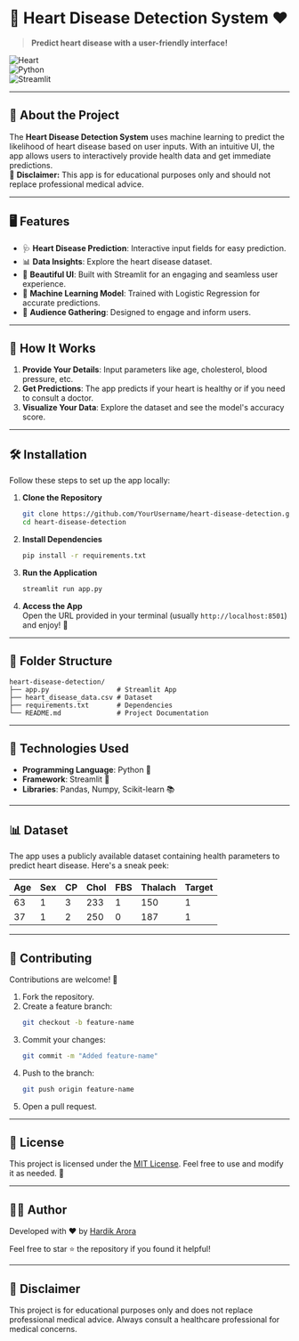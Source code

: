 # 🌟 Heart Disease Detection System ❤️  
> **Predict heart disease with a user-friendly interface!**

![Heart](https://img.shields.io/badge/Heart%20Health-Prediction-FF6F61?style=for-the-badge&logo=heartbeat&logoColor=white)  
![Python](https://img.shields.io/badge/Built%20With-Python-3776AB?style=for-the-badge&logo=python&logoColor=white)  
![Streamlit](https://img.shields.io/badge/Powered%20By-Streamlit-FF4B4B?style=for-the-badge&logo=streamlit&logoColor=white)  

---

## 🎯 **About the Project**
The **Heart Disease Detection System** uses machine learning to predict the likelihood of heart disease based on user inputs. With an intuitive UI, the app allows users to interactively provide health data and get immediate predictions.  
🚨 **Disclaimer:** This app is for educational purposes only and should not replace professional medical advice.

---

## 🖥️ **Features**
- 🩺 **Heart Disease Prediction**: Interactive input fields for easy prediction.  
- 📊 **Data Insights**: Explore the heart disease dataset.  
- 🎨 **Beautiful UI**: Built with Streamlit for an engaging and seamless user experience.  
- 🧠 **Machine Learning Model**: Trained with Logistic Regression for accurate predictions.  
- 🎉 **Audience Gathering**: Designed to engage and inform users.  

---

## 🚀 **How It Works**
1. **Provide Your Details**: Input parameters like age, cholesterol, blood pressure, etc.  
2. **Get Predictions**: The app predicts if your heart is healthy or if you need to consult a doctor.  
3. **Visualize Your Data**: Explore the dataset and see the model's accuracy score.

---

## 🛠️ **Installation**

Follow these steps to set up the app locally:

1. **Clone the Repository**  
   ```bash
   git clone https://github.com/YourUsername/heart-disease-detection.git
   cd heart-disease-detection
   ```

2. **Install Dependencies**  
   ```bash
   pip install -r requirements.txt
   ```

3. **Run the Application**  
   ```bash
   streamlit run app.py
   ```

4. **Access the App**  
   Open the URL provided in your terminal (usually `http://localhost:8501`) and enjoy! 🎉

---

## 📂 **Folder Structure**
```plaintext
heart-disease-detection/
├── app.py                 # Streamlit App
├── heart_disease_data.csv # Dataset
├── requirements.txt       # Dependencies
└── README.md              # Project Documentation
```

---

## 🧪 **Technologies Used**
- **Programming Language**: Python 🐍  
- **Framework**: Streamlit 🎨  
- **Libraries**: Pandas, Numpy, Scikit-learn 📚  

---

## 📊 **Dataset**
The app uses a publicly available dataset containing health parameters to predict heart disease. Here's a sneak peek:

| Age | Sex | CP | Chol | FBS | Thalach | Target |
|-----|-----|----|------|-----|---------|--------|
| 63  | 1   | 3  | 233  | 1   | 150     | 1      |
| 37  | 1   | 2  | 250  | 0   | 187     | 1      |

---


## 🤝 **Contributing**
Contributions are welcome! 🌟  
1. Fork the repository.  
2. Create a feature branch:  
   ```bash
   git checkout -b feature-name
   ```  
3. Commit your changes:  
   ```bash
   git commit -m "Added feature-name"
   ```  
4. Push to the branch:  
   ```bash
   git push origin feature-name
   ```  
5. Open a pull request.

---

## 📝 **License**
This project is licensed under the [MIT License](LICENSE). Feel free to use and modify it as needed. 🌟

---

## 👨‍💻 **Author**
Developed with ❤️ by [Hardik Arora](https://github.com/hardik121121)  

Feel free to star ⭐ the repository if you found it helpful!  

---

## 🚨 **Disclaimer**
This project is for educational purposes only and does not replace professional medical advice. Always consult a healthcare professional for medical concerns.

